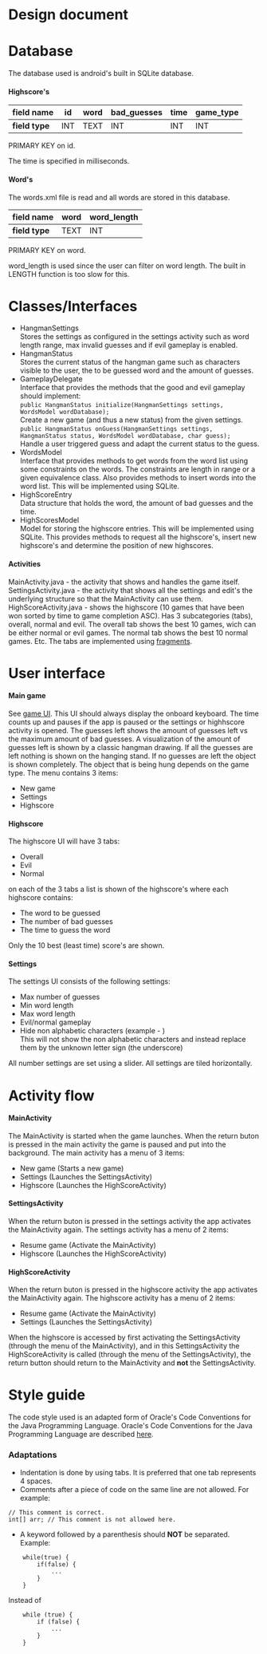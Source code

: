 Design document
====================

Database
===
The database used is android's built in SQLite database.

#### Highscore's
| **field name** | id  | word | bad_guesses | time | game_type |
| :------------- | --- | :--: | ----------- | ---- | --------- |
| **field type** | INT | TEXT | INT         | INT  | INT       |

PRIMARY KEY on id.

The time is specified in milliseconds.

#### Word's
The words.xml file is read and all words are stored in this database.

| **field name** | word | word_length |
| :------------- | :--: | ----------- |
| **field type** | TEXT | INT         |

PRIMARY KEY on word.

word_length is used since the user can filter on word length. 
The built in LENGTH function is too slow for this.

Classes/Interfaces
===
- HangmanSettings<br />
	Stores the settings as configured in the settings activity such as word length range, max invalid guesses and if evil gameplay is enabled.
- HangmanStatus<br />
	Stores the current status of the hangman game such as characters visible to the user, the to be guessed word and the amount of guesses.
- GameplayDelegate<br />
	Interface that provides the methods that the good and evil gameplay should implement:<br />
	`public HangmanStatus initialize(HangmanSettings settings, WordsModel wordDatabase);`<br />
		Create a new game (and thus a new status) from the given settings.<br />
	`public HangmanStatus onGuess(HangmanSettings settings, HangmanStatus status, WordsModel wordDatabase, char guess);`<br />
		Handle a user triggered guess and adapt the current status to the guess.
- WordsModel<br />
	Interface that provides methods to get words from the word list using some constraints on the words. The constraints are length in range or a given equivalence class.
	Also provides methods to insert words into the word list.
	This will be implemented using SQLite.
- HighScoreEntry<br />
	Data structure that holds the word, the amount of bad guesses and the time.
- HighScoresModel<br />
	Model for storing the highscore entries. This will be implemented using SQLite. This provides methods to request all the highscore's, insert new highscore's and determine the position of new highscores.

#### Activities
MainActivity.java - the activity that shows and handles the game itself.<br />
SettingsActivity.java - the activity that shows all the settings and edit's the underlying structure so that the MainActivity can use them.<br />
HighScoreActivity.java - shows the highscore (10 games that have been won sorted by time to game completion ASC). Has 3 subcategories (tabs), overall, normal and evil. The overall tab shows the best 10 games, wich can be either normal or evil games. The normal tab shows the best 10 normal games. Etc. The tabs are implemented using [fragments](http://developer.android.com/guide/components/fragments.html).<br />

User interface
===
#### Main game
See [game UI](game_ui.png). This UI should always display the onboard keyboard. The time counts up and pauses if the app is paused or the settings or highhscore activity is opened. The guesses left shows the amount of guesses left vs the maximum amount of bad guesses.
A visualization of the amount of guesses left is shown by a classic hangman drawing. If all the guesses are left nothing is shown on the hanging stand. If no guesses are left the object is shown completely. The object that is being hung depends on the game type.
The menu contains 3 items:
- New game
- Settings
- Highscore

#### Highscore
The highscore UI will have 3 tabs:
- Overall
- Evil
- Normal

on each of the 3 tabs a list is shown of the highscore's where each highscore contains:
- The word to be guessed
- The number of bad guesses
- The time to guess the word

Only the 10 best (least time) score's are shown.

#### Settings
The settings UI consists of the following settings:
- Max number of guesses
- Min word length
- Max word length
- Evil/normal gameplay
- Hide non alphabetic characters (example - )<br />
	This will not show the non alphabetic characters and instead replace them by the unknown letter sign (the underscore)

All number settings are set using a slider.
All settings are tiled horizontally.

Activity flow
===
#### MainActivity
The MainActivity is started when the game launches.
When the return buton is pressed in the main activity the game is paused and put into the background.
The main activity has a menu of 3 items:
- New game (Starts a new game)
- Settings (Launches the SettingsActivity)
- Highscore (Launches the HighScoreActivity)

#### SettingsActivity
When the return buton is pressed in the settings activity the app activates the MainActivity again.
The settings activity has a menu of 2 items:
- Resume game (Activate the MainActivity)
- Highscore (Launches the HighScoreActivity)

#### HighScoreActivity
When the return buton is pressed in the highscore activity the app activates the MainActivity again.
The highscore activity has a menu of 2 items:
- Resume game (Activate the MainActivity)
- Settings (Launches the SettingsActivity)

When the highscore is accessed by first activating the SettingsActivity (through the menu of the MainActivity), and in this SettingsActivity the HighScoreActivity is called (through the menu of the SettingsActivity), the return button should return to the MainActivity and **not** the SettingsActivity. 

Style guide
===

The code style used is an adapted form of Oracle's Code Conventions for the Java Programming Language.
Oracle's Code Conventions for the Java Programming Language are described [here](http://www.oracle.com/technetwork/java/javase/documentation/codeconvtoc-136057.html).

### Adaptations
- Indentation is done by using tabs. It is preferred that one tab represents 4 spaces.
- Comments after a piece of code on the same line are not allowed. For example:
```
// This comment is correct.
int[] arr; // This comment is not allowed here.
```
- A keyword followed by a parenthesis should **NOT** be separated. Example:
```
	while(true) {
		if(false) {
			...
		}
	}
```
Instead of
```
	while (true) {
		if (false) {
			...
		}
	}
```
